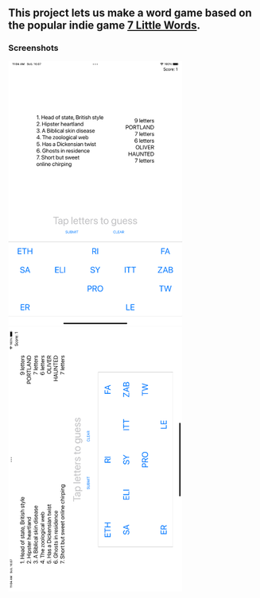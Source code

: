 ## This project lets us make a word game based on the popular indie game [7 Little Words](https://apps.apple.com/us/app/7-little-words-word-puzzles/id431434152).

### Screenshots

<img src="https://github.com/deathlezz/100-Days-of-Swift/blob/main/10-Project8/Screenshots/Screenshot1.png" width=350> ‎ <img src="https://github.com/deathlezz/100-Days-of-Swift/blob/main/10-Project8/Screenshots/Screenshot2.png" width=350>
